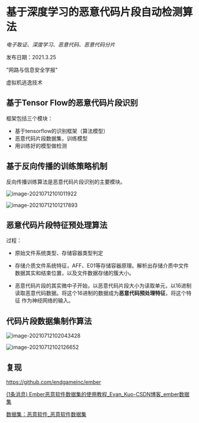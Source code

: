 # 基于深度学习的恶意代码片段自动检测算法 

*电子取证、深度学习、恶意代码、恶意代码分片*

发布日期：2021.3.25

"网路与信息安全学报"

虚拟机逃逸技术

## 基于Tensor Flow的恶意代码片段识别

框架包括三个模块：

* 基于tensorflow的识别框架（算法模型）
* 恶意代码片段数据集，训练模型
* 用训练好的模型做检测

## 基于反向传播的训练策略机制

反向传播训练算法是恶意代码片段识别的主要模块。

![image-20210712101011922](C:\Users\Z&S\AppData\Roaming\Typora\typora-user-images\image-20210712101011922.png)

![image-20210712101217893](C:\Users\Z&S\AppData\Roaming\Typora\typora-user-images\image-20210712101217893.png)

## 恶意代码片段特征预处理算法

过程：

* 原始文件系统类型、存储容器类型判定

* 存储介质文件系统特征，AFF、E01等存储容器原理。解析出存储介质中文件数据其实和结束位置，以及文件数据存储的簇大小。
* 恶意代码片段的其实微中子开始，以恶意代码片段大小为读取单元，以16进制读取恶意代码数据。将这个16进制的数据成为**恶意代码预处理特征**，将这个特征 作为神经网络的输入。

## 代码片段数据集制作算法

![image-20210712102043428](C:\Users\Z&S\AppData\Roaming\Typora\typora-user-images\image-20210712102043428.png)

![image-20210712102126652](C:\Users\Z&S\AppData\Roaming\Typora\typora-user-images\image-20210712102126652.png)

## 复现

https://github.com/endgameinc/ember

[(1条消息) Ember恶意软件数据集的使用教程_Evan_Kuo-CSDN博客_ember数据集](https://blog.csdn.net/guoyu137996643/article/details/80244397)

[数据集：恶意软件_恶意软件数据集](https://blog.csdn.net/u011698800/article/details/107607228?ops_request_misc=%7B%22request%5Fid%22%3A%22162605730316780265417491%22%2C%22scm%22%3A%2220140713.130102334..%22%7D&request_id=162605730316780265417491&biz_id=0&utm_medium=distribute.pc_search_result.none-task-blog-2~all~sobaiduend~default-2-107607228.first_rank_v2_pc_rank_v29_1&utm_term=Ember恶意软件数据集&spm=1018.2226.3001.4187)

